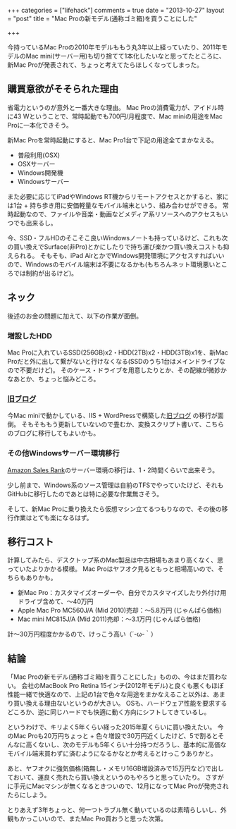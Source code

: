 +++
categories = ["lifehack"]
comments = true
date = "2013-10-27"
layout = "post"
title = "Mac Proの新モデル(通称ゴミ箱)を買うことにした"

+++

今持っているMac Proの2010年モデルももう丸3年以上経っていたり、2011年モデルのMac mini(サーバー用)も切り捨てて1本化したいなと思ってたところに、新Mac Proが発表されて、ちょっと考えてたらほしくなってしまった。


## 購買意欲がそそられた理由

省電力というのが意外と一番大きな理由。
Mac Proの消費電力が、アイドル時に43 Wということで、常時起動でも700円/月程度で、Mac miniの用途をMac Proに一本化できそう。

新Mac Proを常時起動にすると、Mac Pro1台で下記の用途全てまかなえる。

- 普段利用(OSX)
- OSXサーバー
- Windows開発機
- Windowsサーバー

また必要に応じてiPadやWindows RT機からリモートアクセスとかすると、家には1台 + 持ち歩き用に安価軽量なモバイル端末という、組み合わせができる。
常時起動なので、ファイルや音楽・動画などメディア系リソースへのアクセスもいつでも出来るし。

今、SSD・フルHDのそこそこ良いWindowsノートも持っているけど、これも次の買い換えでSurface(非Pro)とかにしたりで持ち運び楽かつ買い換えコストも抑えられる。
そもそも、iPad AirとかでWindows開発環境にアクセスすればいいので、Windowsのモバイル端末は不要になるかも(もちろんネット環境悪いところでは制約が出るけど)。

<!-- more -->

## ネック

後述のお金の問題に加えて、以下の作業が面倒。

### 増設したHDD

Mac Proに入れているSSD(256GB)x2・HDD(2TB)x2・HDD(3TB)x1を、新Mac Proだと外に出して繋がないと行けなくなる(SSDのうち1台はメインドライブなので不要だけど)。
そのケース・ドライブを用意したりとか、その配線が微妙かなあとか、ちょっと悩みどころ。

### [旧ブログ](http://mono-comp.com/)

今Mac miniで動かしている、IIS + WordPressで構築した[旧ブログ](http://mono-comp.com/) の移行が面倒。
そもそももう更新していないので畳むか、変換スクリプト書いて、こちらのブログに移行してもよいかも。

### その他Windowsサーバー環境移行

[Amazon Sales Rank](http://apps.microsoft.com/windows/ja-jp/app/amazon-sales-rank/17848073-edbd-462d-abb8-2f77d2a2aadf)のサーバー環境の移行は、1・2時間くらいで出来そう。

少し前まで、Windows系のソース管理は自前のTFSでやっていたけど、それもGitHubに移行したのであとは特に必要な作業無さそう。

そして、新Mac Proに乗り換えたら仮想マシン立てるつもりなので、その後の移行作業はとても楽になるはず。

## 移行コスト

計算してみたら、デスクトップ系のMac製品は中古相場もあまり高くなく、思っていたよりかかる模様。
Mac Proはヤフオク見るともっと相場高いので、そちらもありかも。

- 新Mac Pro：カスタマイズオーダーや、自分でカスタマイズしたり外付け用ドライブ含めて、〜40万円
- Apple Mac Pro MC560J/A (Mid 2010)売却：〜5.8万円 (じゃんぱら価格)
- Mac mini MC815J/A (Mid 2011)売却：〜3.1万円 (じゃんぱら価格)

計〜30万円程度かかるので、けっこう高い（´-ω-｀）


## 結論

「Mac Proの新モデル(通称ゴミ箱)を買うことにした」ものの、今はまだ買わない。
会社のMacBook Pro Retina 15インチ(2012年モデル)と良くも悪くもほぼ性能一緒で快適なので、上記の1台で色々な用途をまかなえること以外は、あまり買い換える理由ないというのが大きい。
OSも、ハードウェア性能を要求するどころか、逆に同じハードでも快適に動く方向にシフトしてきているし。

というわけで、キリよく5年くらい経った2015年夏くらいに買い換えたい。
今のMac Proも20万円ちょっと + 色々増設で30万円近くしたけど、5で割るとそんなに高くないし、次のモデルも5年くらい十分持つだろうし、基本的に高価なモバイル端末買わずに済むようになるかなとか考えるとけっこうありかと。

あと、ヤフオクに強気価格(箱無し・メモリ16GB増設済みで15万円など)で出しておいて、運良く売れたら買い換えというのもやろうと思っていたり。
さすがに手元にMacマシンが無くなるときついので、12月になってMac Proが発売されたらにしよう。    

とりあえず3年ちょっと、何一つトラブル無く動いているのは素晴らしいし、外観もかっこいいので、またMac Pro買おうと思った次第。
